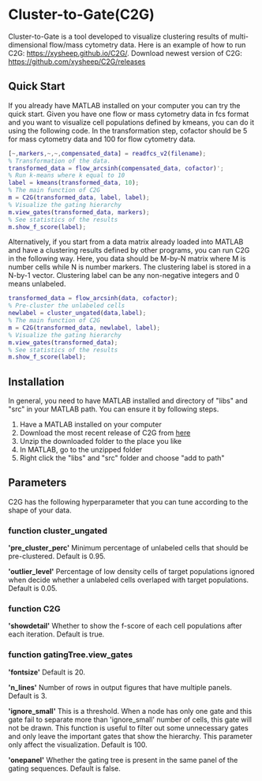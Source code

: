 # Cluster-to-Gate(C2G)
Cluster-to-Gate is a tool developed to visualize clustering results of multi-dimensional flow/mass cytometry data. Here is an example of how to run C2G: https://xysheep.github.io/C2G/. Download newest version of C2G: https://github.com/xysheep/C2G/releases

## Quick Start
If you already have MATLAB installed on your computer you can try the quick start. Given you have one flow or mass cytometry data in fcs format and you want to visualize cell populations defined by kmeans, you can do it using the following code. In the transformation step, cofactor should be 5 for mass cytometry data and 100 for flow cytometry data.
```MATLAB
[~,markers,~,~,compensated_data] = readfcs_v2(filename);
% Transformation of the data. 
transformed_data = flow_arcsinh(compensated_data, cofactor)';
% Run k-means where k equal to 10
label = kmeans(transformed_data, 10);
% The main function of C2G
m = C2G(transformed_data, label, label);
% Visualize the gating hierarchy
m.view_gates(transformed_data, markers);
% See statistics of the results
m.show_f_score(label);
```
Alternatively, if you start from a data matrix already loaded into MATLAB and have a clustering results defined by other programs, you can run C2G in the following way. Here, you data should be M-by-N matrix where M is number cells while N is number markers. The clustering label is stored in a N-by-1 vector. Clustering label can be any non-negative integers and 0 means unlabeled.  
```MATLAB
transformed_data = flow_arcsinh(data, cofactor);
% Pre-cluster the unlabeled cells
newlabel = cluster_ungated(data,label);
% The main function of C2G
m = C2G(transformed_data, newlabel, label);
% Visualize the gating hierarchy
m.view_gates(transformed_data);
% See statistics of the results
m.show_f_score(label);
```
## Installation
In general, you need to have MATLAB installed and directory of "libs" and "src" in your MATLAB path. You can ensure it by following steps. 
1. Have a MATLAB installed on your computer
2. Download the most recent release of C2G from [here](https://github.com/xysheep/C2G/releases)
3. Unzip the downloaded folder to the place you like
4. In MATLAB, go to the unzipped folder
5. Right click the "libs" and "src" folder and choose "add to path"
## Parameters
C2G has the following hyperparameter that you can tune according to the shape of your data. 
### function cluster_ungated
**'pre_cluster_perc'** Minimum percentage of unlabeled cells that should be pre-clustered. Default is 0.95. 

**'outlier_level'** Percentage of low density cells of target populations ignored when decide whether a unlabeled cells overlaped with target populations. Default is 0.05. 
### function C2G
**'showdetail'** Whether to show the f-score of each cell populations after each iteration. Default is true. 
### function gatingTree.view_gates
**'fontsize'** Default is 20. 

**'n_lines'** Number of rows in output figures that have multiple panels. Default is 3. 

**'ignore_small'** This is a threshold. When a node has only one gate and this gate fail to separate more than 'ignore_small' number of cells, this gate will not be drawn.  This function is useful to filter out some unnecessary gates and only leave the important gates that show the hierarchy. This parameter only affect the visualization. Default is 100. 

**'onepanel'** Whether the gating tree is present in the same panel of the gating sequences. Default is false. 
